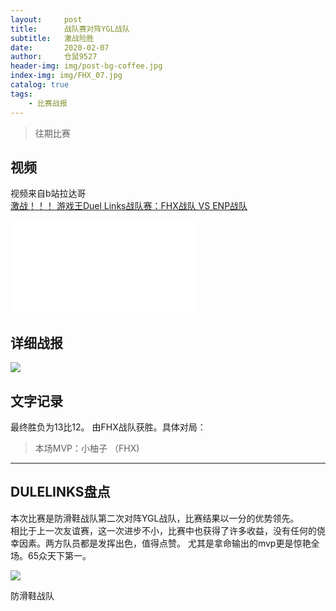 ```yaml
---
layout:     post
title:      战队赛对阵YGL战队
subtitle:   激战险胜
date:       2020-02-07
author:     仓鼠9527
header-img: img/post-bg-coffee.jpg
index-img: img/FHX_07.jpg
catalog: true
tags:
    - 比赛战报
---
```

>往期比赛

## 视频

视频来自b站拉达哥
<br>
[激战！！！ 游戏王Duel Links战队赛：FHX战队 VS ENP战队](https://www.bilibili.com/video/av83796800)
<br>
<iframe src="//player.bilibili.com/player.html?aid=87366720&cid=149281459&page=1" scrolling="no" border="0" frameborder="no" framespacing="0" allowfullscreen="true"> </iframe>

## 详细战报

![](https://ftp.bmp.ovh/imgs/2020/02/647c4a322cc81ff1.jpg)





## 文字记录

最终胜负为13比12。
由FHX战队获胜。具体对局：




>本场MVP：小柚子    （FHX)   

----

## DULELINKS盘点




本次比赛是防滑鞋战队第二次对阵YGL战队，比赛结果以一分的优势领先。
<br/>
相比于上一次友谊赛，这一次进步不小，比赛中也获得了许多收益，没有任何的侥幸因素。两方队员都是发挥出色，值得点赞。
尤其是拿命输出的mvp更是惊艳全场。65众天下第一。

![](https://ftp.bmp.ovh/imgs/2020/02/cf68a58bd43dd722.png)



防滑鞋战队
